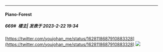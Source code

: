 
*****

####  Piano-Forest  
##### 669#         楼主| 发表于 2023-2-22 19:34

[https://twitter.com/youjohan_me/status/1628118687910883328](https://twitter.com/youjohan_me/status/1628118687910883328)
<img src="https://p.sda1.dev/10/2fce25c3ed1a6adc37970a0a4340479c/20230222_193338.jpg" referrerpolicy="no-referrer">

